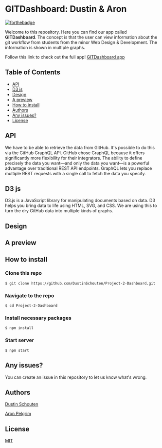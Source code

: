 # GITDashboard: Dustin & Aron
[![forthebadge](https://forthebadge.com/images/badges/check-it-out.svg)](https://forthebadge.com)

Welcome to this repository. Here you can find our app called **GITDashboard**. The concept is that the user can view information about the git workflow from students from the minor Web Design & Development. The information is shown in multiple graphs.

Follow this link to check out the full app!
[GITDashboard app]()

## Table of Contents
-   [API](#api)
-   [D3 js](#d3-js)
-   [Design](#design)
-   [A preview](#a-preview)
-   [How to install](#how-to-install)
-   [Authors](#authors)
-   [Any issues?](#any-issues)
-   [License](#license)

## API
We have to be able to retrieve the data from GitHub. It's possible to do this via the GitHub GraphQL API. GitHub chose GraphQL because it offers significantly more flexibility for their integrators. The ability to define precisely the data you want—and only the data you want—is a powerful advantage over traditional REST API endpoints. GraphQL lets you replace multiple REST requests with a single call to fetch the data you specify.

## D3 js
D3.js is a JavaScript library for manipulating documents based on data. D3 helps you bring data to life using HTML, SVG, and CSS. We are using this to turn the dry GitHub data into multiple kinds of graphs.

## Design

## A preview

## How to install
### Clone this repo
```
$ git clone https://github.com/DustinSchouten/Project-2-Dashboard.git
```

### Navigate to the repo
```
$ cd Project-2-Dashboard
```

### Install necessary packages
``` 
$ npm install
```

### Start server
 ``` 
$ npm start 
 ```

## Any issues?
You can create an issue in this repository to let us know what's wrong.

## Authors
[Dustin Schouten](https://github.com/DustinSchouten)

[Aron Pelgrim](https://github.com/AronPelgrim)

## License
[MIT](https://github.com/DustinSchouten/Project-2-Dashboard/blob/main/LICENSE)